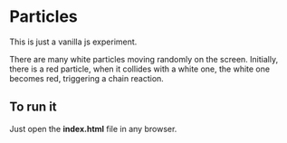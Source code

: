 # Particles
This is just a vanilla js experiment. 

There are many white particles moving randomly on the screen. Initially, there is a red particle, when it collides with a white one, the white one becomes red, triggering a chain reaction.

## To run it

Just open the **index.html** file in any browser.
